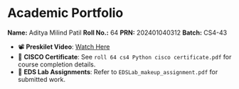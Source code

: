 # Academic Portfolio

**Name:** Aditya Milind Patil
**Roll No.:** 64
**PRN:** 202401040312
**Batch:** CS4-43

* 📽️ **Preskilet Video**: [Watch Here](https://preskilet.com/202401040312@mitaoe.ac.in)
* 📄 **CISCO Certificate**: See `roll 64 cs4 Python cisco certificate.pdf` for course completion details.
* 🧪 **EDS Lab Assignments**: Refer to `EDSLab_makeup_assignment.pdf` for submitted work.
